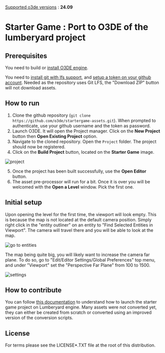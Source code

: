 <u>Supported o3de versions</u> : **24.09**

# Starter Game : Port to O3DE of the lumberyard project

## Prerequisites

You need to build or [install O3DE engine](https://o3de.org/download/).

You need to [install git with lfs support](https://git-scm.com/downloads), and [setup a token on your github account](https://www.docs.o3de.org/docs/welcome-guide/setup/setup-from-github/#configure-credentials-for-git-lfs). Needed as the repository uses Git LFS, the "Download ZIP" button will not download assets.

## How to run

1. Clone the github repository (`git clone https://github.com/o3de/startergame-assets.git`). When prompted to authenticate, use your github username and the token as password.
2. Launch O3DE. It will open the Project manager. Click on the **New Project** button then **Open Existing Project** option.
3. Navigate to the cloned repository. Open the `Project` folder. The project should now be registered.
4. Click on the **Build Project** button, located on the **Starter Game** image.

![project](doc/project.png)

5. Once the project has been built successfully, use the **Open Editor** button.
6. The asset pre-processor will run for a bit. Once it is over you will be welcomed with the **Open a Level** window. Pick the first one.

## Initial setup

Upon opening the level for the first time, the viewport will look empty. This is because the map is not located at the default camera position. Simply right click in the "entity outliner" on an entity to "Find Selected Entities in Viewport". The camera will travel there and you will be able to look at the map.

![go to entities](doc/go-to-entities.png)

The map being quite big, you will likely want to increase the camera far plane. To do so, go to "Edit/Editor Settings/Global Preferences" top menu, and under "Viewport" set the "Perspective Far Plane" from 100 to 1500. 

![settings](doc/settings.png)

## How to contribute

You can follow [this documentation](https://development--o3deorg.netlify.app/docs/learning-guide/tutorials/lumberyard-to-o3de/) to understand how to launch the starter game project on Lumberyard engine. Many assets were not converted yet, they can either be created from scratch or converted using an improved version of the conversion scripts.

## License

For terms please see the LICENSE*.TXT file at the root of this distribution.
